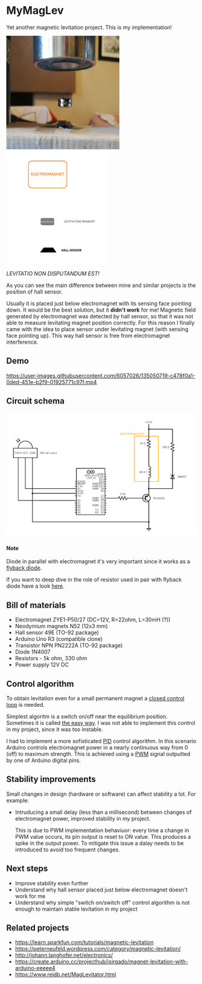 # MyMagLev
Yet another magnetic levitation project. This is my implementation!

<img src="/doc/demo-image.png" width="300" height="300"/><img src="/doc/hall-sensor-position.png" height="300" />

<i>LEVITATIO NON DISPUTANDUM EST!</i>

As you can see the main difference between mine and similar projects is the position of hall sensor. 

Usually it is placed just below electromagnet  with its sensing face pointing down.
It would be the best solution, but it **didn't work** for me!
Magnetic field generated by electromagnet was detected by hall sensor, so that it was not able to measure levitating magnet position correctly.
For this reason I finally came with the idea to place sensor under levitating magnet (with sensing face pointing up). This way hall sensor 
is free from electromagnet interference.

## Demo
https://user-images.githubusercontent.com/6057026/135050719-c478f0a1-0ded-451e-b2f9-01925771c97f.mp4

## Circuit schema
<img src="/doc/circuit.png" width="800" />

#### Note 
Diode in parallel with electromagnet it's very important since it works as a [flyback diode](https://en.wikipedia.org/wiki/Flyback_diode).

If you want to deep dive in the role of resistor used in pair with flyback diode have a look [here](/doc/resistor-for-flyback-diode.md).

## Bill of materials
* Electromagnet ZYE1-P50/27 (DC=12V, R=22ohm, L=30mH (?))
* Neodymium magnets N52 (12x3 mm)
* Hall sensor 49E (TO-92 package)
* Arduino Uno R3 (compatible clone)
* Transistor NPN PN2222A (TO-92 package)
* Diode 1N4007
* Resistors - 5k ohm, 330 ohm 
* Power supply 12V DC

## Control algorithm
To obtain levitation even for a small permanent magnet a [closed control loop](https://en.wikipedia.org/wiki/Control_theory#Open-loop_and_closed-loop_(feedback)_control) is needed.

Simplest algoritm is a switch on/off near the equilibrium position. Sometimes it is called [the easy way](https://create.arduino.cc/projecthub/jsirgado/magnet-levitation-with-arduino-eeeee4#code).
I was not able to implement this control in my project, since it was too instable.

I had to implement a more sofisticated [PID](https://en.wikipedia.org/wiki/Control_theory#PID_feedback_control) control algorithm.
In this scenario Arduino controls electromagnet power in a nearly continuous way from 0 (off) to maximum strength. This is achieved using a [PWM](https://en.wikipedia.org/wiki/Pulse-width_modulation) signal outputted by one of Arduino digital pins.

## Stability improvements
Small changes in design (hardware or software) can affect stability a lot. For example:
* Intruducing a small delay (less than a millisecond) between changes of electromagnet power, improved stability in my project.
  
  This is due to PWM implementation behaviuor: every time a change in PWM value occurs, its pin output is reset to ON value. This produces a spike in the output power. To mitigate this issue a dalay needs to be introduced to avoid too frequent changes.

## Next steps
* Improve stability even further
* Understand why hall sensor placed just below electromagnet doesn't work for me
* Understand why simple "switch on/switch off" control algorithm is not enough to maintain stable levitation in my project

## Related projects
* https://learn.sparkfun.com/tutorials/magnetic-levitation
* https://peterneufeld.wordpress.com/category/magnetic-levitation/
* http://johann.langhofer.net/electronics/
* https://create.arduino.cc/projecthub/jsirgado/magnet-levitation-with-arduino-eeeee4
* https://www.reidb.net/MagLevitator.html
